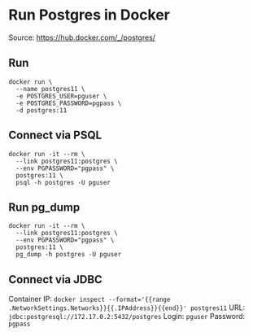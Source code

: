 # Run Postgres in Docker

Source: https://hub.docker.com/_/postgres/

## Run
```
docker run \
  --name postgres11 \
  -e POSTGRES_USER=pguser \
  -e POSTGRES_PASSWORD=pgpass \
  -d postgres:11
```

## Connect via PSQL
```
docker run -it --rm \
  --link postgres11:postgres \
  --env PGPASSWORD="pgpass" \
  postgres:11 \
  psql -h postgres -U pguser
```

## Run pg_dump
```
docker run -it --rm \
  --link postgres11:postgres \
  --env PGPASSWORD="pgpass" \
  postgres:11 \
  pg_dump -h postgres -U pguser
```

## Connect via JDBC
Container IP: `docker inspect --format='{{range .NetworkSettings.Networks}}{{.IPAddress}}{{end}}' postgres11`
URL: `jdbc:postgresql://172.17.0.2:5432/postgres`
Login: `pguser`
Password: `pgpass`
